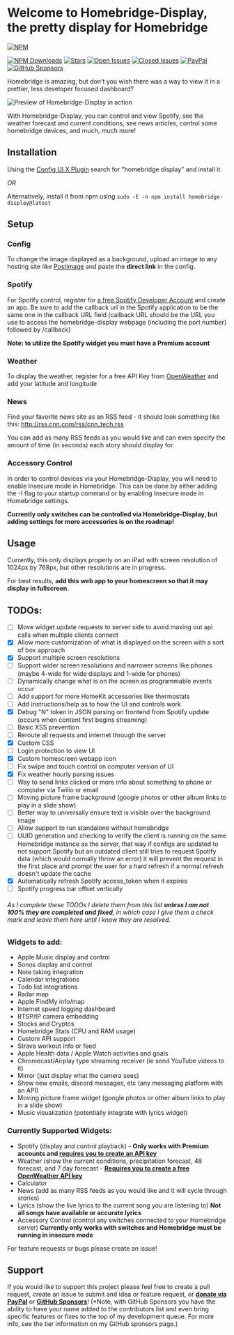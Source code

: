# Welcome to Homebridge-Display, the pretty display for Homebridge

[![NPM](https://nodei.co/npm/homebridge-display.png?compact=true)](https://nodei.co/npm/homebridge-display/)

[![NPM Downloads](https://img.shields.io/npm/dt/homebridge-display)](https://www.npmjs.com/package/homebridge-display)
[![Stars](https://img.shields.io/github/stars/EricAndrechek/homebridge-display)](https://github.com/EricAndrechek/homebridge-display/stargazers)
[![Open Issues](https://img.shields.io/github/issues-raw/EricAndrechek/homebridge-display)](https://github.com/EricAndrechek/homebridge-display/issues?q=is%3Aopen+is%3Aissue)
[![Closed Issues](https://img.shields.io/github/issues-closed-raw/EricAndrechek/homebridge-display)](https://github.com/EricAndrechek/homebridge-display/issues?q=is%3Aissue+is%3Aclosed)
[![PayPal](https://img.shields.io/badge/PayPal-Donate-green)](https://www.paypal.com/cgi-bin/webscr?cmd=_donations&business=eric%40andrechek.com&currency_code=USD&source=url)
[![GitHub Sponsors](https://img.shields.io/badge/GitHub%20Sponsors-Donate-green)](https://github.com/sponsors/EricAndrechek)

Homebridge is amazing, but don't you wish there was a way to view it in a prettier, less developer focused dashboard?

![Preview of Homebridge-Display in action](https://i.postimg.cc/DzgvPyNr/demo.jpg)

With Homebridge-Display, you can control and view Spotify, see the weather forecast and current conditions, see news articles, control some homebridge devices, and much, much more!

## Installation

Using the [Config UI X Plugin](https://github.com/oznu/homebridge-config-ui-x#readme) search for "homebridge display" and install it. 

*OR*

Alternatively, install it from npm using `sudo -E -n npm install homebridge-display@latest`

## Setup

### Config
To change the image displayed as a background, upload an image to any hosting site like [Postimage](https://postimages.org/) and paste the **direct link** in the config.

### Spotify
For Spotify control, register for [a free Spotify Developer Account](https://developer.spotify.com/dashboard/applications) and create an app. Be sure to add the callback url in the Spotify application to be the same one in the callback URL field (callback URL should be the URL you use to access the homebridge-display webpage (including the port number) followed by /callback)

**Note: to utilize the Spotify widget you must have a Premium account**

### Weather
To display the weather, register for a free API Key from [OpenWeather](https://openweathermap.org/api) and add your latitude and longitude

### News
Find your favorite news site as an RSS feed - it should look something like this: http://rss.cnn.com/rss/cnn_tech.rss

You can add as many RSS feeds as you would like and can even specify the amount of time (in seconds) each story should display for.

### Accessory Control
In order to control devices via your Homebridge-Display, you will need to enable Insecure mode in Homebridge. This can be done by either adding the -I flag to your startup command or by enabling Insecure mode in Homebridge settings.

**Currently only switches can be controlled via Homebridge-Display, but adding settings for more accessories is on the roadmap!**

## Usage
Currently, this only displays properly on an iPad with screen resolution of  1024px by 768px, but other resolutions are in progress.

For best results, **add this web app to your homescreen so that it may display in fullscreen**.

## TODOs:
- [ ] Move widget update requests to server side to avoid maxing out api calls when multiple clients connect
- [x] Allow more customization of what is displayed on the screen with a sort of box approach
- [x] Support multiple screen resolutions
- [ ] Support wider screen resolutions and narrower screens like phones (maybe 4-wide for wide displays and 1-wide for phones)
- [ ] Dynamically change what is on the screen as programmable events occur
- [ ] Add support for more HomeKit accessories like thermostats
- [ ] Add instructions/help as to how the UI and controls work
- [x] Debug "N" token in JSON parsing on frontend from Spotify update (occurs when content first begins streaming)
- [ ] Basic XSS prevention
- [ ] Reroute all requests and internet through the server
- [x] Custom CSS
- [ ] Login protection to view UI
- [x] Custom homescreen webapp icon
- [ ] Fix swipe and touch control on computer version of UI
- [x] Fix weather hourly parsing issues
- [ ] Way to send links clicked or more info about something to phone or computer via Twilio or email
- [ ] Moving picture frame background (google photos or other album links to play in a slide show)
- [ ] Better way to universally ensure text is visible over the background image
- [ ] Allow support to run standalone without homebridge
- [ ] UUID generation and checking to verify the client is running on the same Homebridge instance as the server, that way if configs are updated to not support Spotify but an outdated client still tries to request Spotify data (which would normally throw an error) it will prevent the request in the first place and prompt the user for a hard refresh if a normal refresh doesn't update the cache
- [x] Automatically refresh Spotify access_token when it expires
- [ ] Spotify progress bar offset vertically

###### As I complete these TODOs I delete them from this list ***unless I am not 100% they are completed and fixed***, in which case I give them a check mark and leave them here until I know they are resolved.

### Widgets to add:
- Apple Music display and control
- Sonos display and control
- Note taking integration
- Calendar integrations
- Todo list integrations
- Radar map
- Apple FindMy info/map
- Internet speed logging dashboard
- RTSP/IP camera embedding
- Stocks and Cryptos
- Homebridge Stats (CPU and RAM usage)
- Custom API support
- Strava workout info or feed
- Apple Health data / Apple Watch activities and goals
- Chromecast/Airplay type streaming receiver (ie send YouTube videos to it)
- Mirror (just display what the camera sees)
- Show new emails, discord messages, etc (any messaging platform with an API)
- Moving picture frame widget (google photos or other album links to play in a slide show)
- Music visualization (potentially integrate with lyrics widget)

### Currently Supported Widgets:
- Spotify (display and control playback) - **Only works with Premium accounts and [requires you to create an API key](###Spotify)**
- Weather (show the current conditions, precipitation forecast, 48 forecast, and 7 day forecast - **[Requires you to create a free OpenWeather API key](###Weather)**
- Calculator
- News (add as many RSS feeds as you would like and it will cycle through stories)
- Lyrics (show the live lyrics to the current song you are listening to) **Not all songs have available or accurate lyrics**
- Accessory Control (control any switches connected to your Homebridge server) **Currently only works with switches and Homebridge must be running in insecure mode**

For feature requests or bugs please create an issue!

## Support
If you would like to support this project please feel free to create a pull request, create an issue to submit and idea or feature request, or **[donate via PayPal](https://www.paypal.com/cgi-bin/webscr?cmd=_donations&business=eric%40andrechek.com&currency_code=USD&source=url)** or **[GitHub Sponsors](https://github.com/sponsors/EricAndrechek)**! (*Note, with GitHub Sponsors you have the ability to have your name added to the contributors list and even bring specific features or fixes to the top of my development queue. For more info, see the tier information on my GitHub sponsors page.)